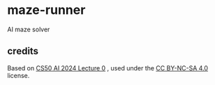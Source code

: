 # maze-runner

AI maze solver

## credits

Based on [CS50 AI 2024 Lecture 0](https://cs50.harvard.edu/ai/2024/weeks/0/)
, used under the [CC BY-NC-SA 4.0](https://creativecommons.org/licenses/by-nc-sa/4.0/)
license.
